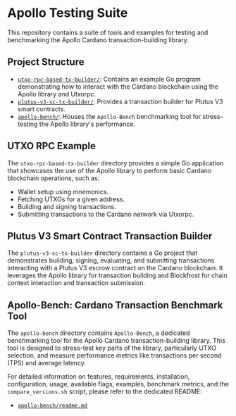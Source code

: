 # Apollo Testing Suite

This repository contains a suite of tools and examples for testing and benchmarking the Apollo Cardano transaction-building library.

## Project Structure

- [`utxo-rpc-based-tx-builder/`](utxo-rpc-based-tx-builder/): Contains an example Go program demonstrating how to interact with the Cardano blockchain using the Apollo library and Utxorpc.
- [`plutus-v3-sc-tx-builder/`](plutus-v3-sc-tx-builder/): Provides a transaction builder for Plutus V3 smart contracts.
- [`apollo-bench/`](apollo-bench/): Houses the `Apollo-Bench` benchmarking tool for stress-testing the Apollo library's performance.

## UTXO RPC Example

The `utxo-rpc-based-tx-builder` directory provides a simple Go application that showcases the use of the Apollo library to perform basic Cardano blockchain operations, such as:

- Wallet setup using mnemonics.
- Fetching UTXOs for a given address.
- Building and signing transactions.
- Submitting transactions to the Cardano network via Utxorpc.

## Plutus V3 Smart Contract Transaction Builder

The `plutus-v3-sc-tx-builder` directory contains a Go project that demonstrates building, signing, evaluating, and submitting transactions interacting with a Plutus V3 escrow contract on the Cardano blockchain. It leverages the Apollo library for transaction building and Blockfrost for chain context interaction and transaction submission.

## Apollo-Bench: Cardano Transaction Benchmark Tool

The `apollo-bench` directory contains `Apollo-Bench`, a dedicated benchmarking tool for the Apollo Cardano transaction-building library. This tool is designed to stress-test key parts of the library, particularly UTXO selection, and measure performance metrics like transactions per second (TPS) and average latency.

For detailed information on features, requirements, installation, configuration, usage, available flags, examples, benchmark metrics, and the `compare_versions.sh` script, please refer to the dedicated README:

- [`apollo-bench/readme.md`](apollo-bench/readme.md)
